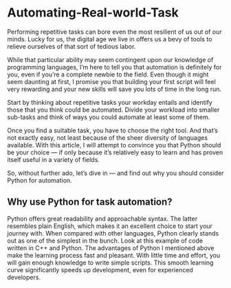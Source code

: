 # Automating-Real-world-Task 

Performing repetitive tasks can bore even the most resilient of us out of our minds. Lucky for us, the digital age we live in offers us a bevy of tools to relieve ourselves of that sort of tedious labor.

While that particular ability may seem contingent upon our knowledge of programming languages, I’m here to tell you that automation is definitely for you, even if you’re a complete newbie to the field. Even though it might seem daunting at first, I promise you that building your first script will feel very rewarding and your new skills will save you lots of time in the long run.

Start by thinking about repetitive tasks your workday entails and identify those that you think could be automated. Divide your workload into smaller sub-tasks and think of ways you could automate at least some of them.

Once you find a suitable task, you have to choose the right tool. And that’s not exactly easy, not least because of the sheer diversity of languages available. With this article, I will attempt to convince you that Python should be your choice — if only because it’s relatively easy to learn and has proven itself useful in a variety of fields.

So, without further ado, let’s dive in — and find out why you should consider Python for automation.

## Why use Python for task automation?

Python offers great readability and approachable syntax. The latter resembles plain English, which makes it an excellent choice to start your journey with. When compared with other languages, Python clearly stands out as one of the simplest in the bunch. Look at this example of code written in C++ and Python. 
The advantages of Python I mentioned above make the learning process fast and pleasant. With little time and effort, you will gain enough knowledge to write simple scripts. This smooth learning curve significantly speeds up development, even for experienced developers.
